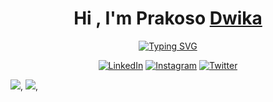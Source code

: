 <h1 align="center">Hi , I'm Prakoso <a href="https://www.linkedin.com/in/prakoso-dwika/" target="_blank">Dwika</a></h1>
<p align="center">
  <a href="https://git.io/typing-svg"><img src="https://readme-typing-svg.herokuapp.com?font=Fira+Code&pause=1000&color=C9D1D9&center=true&width=435&lines=I'm+a+student+in+Bali.;Welcome+to+my+GitHub+page." alt="Typing SVG" /></a>
</p>

<div align="center">
   <a href="https://www.linkedin.com/in/prakoso-dwika/" target="_blank"><img src="https://img.shields.io/badge/LinkedIn-%230077B5.svg?&style=flat-square&logo=linkedin&logoColor=white" alt="LinkedIn"></a>
  <a href="https://www.instagram.com/prakosodwika" target="_blank"><img src="https://img.shields.io/badge/Instagram-%23E4405F.svg?&style=flat-square&logo=instagram&logoColor=white" alt="Instagram"></a>
  <a href="https://twitter.com/prakosodwikaa" target="_blank"><img src="https://img.shields.io/badge/Twitter-%231DA1F2.svg?&style=flat-square&logo=twitter&logoColor=white" alt="Twitter"></a>
</div>

<p>
  <img src="https://img.shields.io/badge/HTML5-0D1117?style=for-the-badge&logo=html5&logoColor=white">,
  <img src="https://img.shields.io/badge/JavaScript-0D1117?style=for-the-badge&logo=javascript&logoColor=F7DF1E">,
</p>
